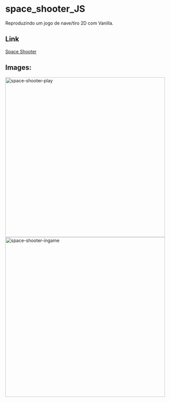 # space_shooter_JS
Reproduzindo um jogo de nave/tiro 2D com Vanilla.

## Link
[Space Shooter](https://kayquesekishiki.github.io/space_shooter_JS/)

## Images:
<div >  
    <img src="https://github.com/KayqueSekishiki/space_shooter_JS/assets/104032451/b91bf81d-2a85-4fb6-8520-9988a2be00bc" alt="space-shooter-play" width="500"/>
    <img src="https://github.com/KayqueSekishiki/space_shooter_JS/assets/104032451/9b1f1571-df0b-4ee5-9d50-3efae050e946" alt="space-shooter-ingame" width="500"/>
</div>
